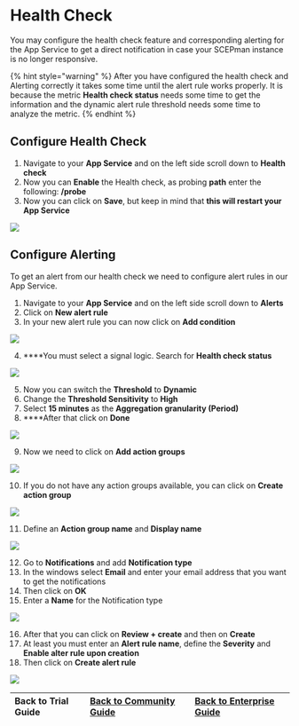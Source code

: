 # Health Check

You may configure the health check feature and corresponding alerting for the App Service to get a direct notification in case your SCEPman instance is no longer responsive.

{% hint style="warning" %}
After you have configured the health check and Alerting correctly it takes some time until the alert rule works properly. It is because the metric **Health check status** needs some time to get the information and the dynamic alert rule threshold needs some time to analyze the metric.
{% endhint %}

## Configure Health Check

1. Navigate to your **App Service** and on the left side scroll down to **Health check**
2. Now you can **Enable** the Health check, as probing **path** enter the following: **/probe**
3. Now you can click on **Save**, but keep in mind that **this will restart your App Service**

![](../../.gitbook/assets/screen-shot-2021-01-19-at-10.29.15.png)

## Configure Alerting

To get an alert from our health check we need to configure alert rules in our App Service.

1. Navigate to your **App Service** and on the left side scroll down to **Alerts**
2. Click on **New alert rule**
3. In your new alert rule you can now click on **Add condition**

![](../../.gitbook/assets/screen-shot-2021-01-19-at-10.50.32.png)

4. ****You must select a signal logic. Search for **Health check status**

![](../../.gitbook/assets/screen-shot-2021-01-19-at-10.50.39.png)

5. Now you can switch the **Threshold** to **Dynamic**  
6. Change the **Threshold Sensitivity** to **High**  
7. Select **15 minutes** as the **Aggregation granularity \(Period\)**  
8. ****After that click on **Done**

![](../../.gitbook/assets/screen-shot-2021-01-19-at-10.52.54.png)

 9. Now we need to click on **Add action groups**

![](../../.gitbook/assets/screen-shot-2021-01-19-at-11.00.18.png)

10. If you do not have any action groups available, you can click on **Create action group**

![](../../.gitbook/assets/screen-shot-2021-01-19-at-11.01.15.png)

11. Define an **Action group name** and **Display name**

![](../../.gitbook/assets/screen-shot-2021-01-19-at-11.09.40.png)

12. Go to **Notifications** and add **Notification type**  
13. In the windows select **Email** and enter your email address that you want to get the notifications  
14. Then click on **OK**  
15. Enter a **Name** for the Notification type

![](../../.gitbook/assets/screen-shot-2021-01-19-at-11.11.40.png)

16. After that you can click on **Review + create** and then on **Create**  
17. At least you must enter an **Alert rule name**, define the **Severity** and **Enable alter rule upon creation**  
18. Then click on **Create alert rule**

![](../../.gitbook/assets/screen-shot-2021-01-19-at-11.20.29.png)

| Back to Trial Guide | [Back to Community Guide](../../scepman-deployment/community-guide.md#step-8-configure-health-check) | ​[Back to Enterprise Guide​](../../scepman-deployment/enterprise-guide.md#step-11-configure-intune-deployment-profiles) |
| :--- | :--- | :--- |


